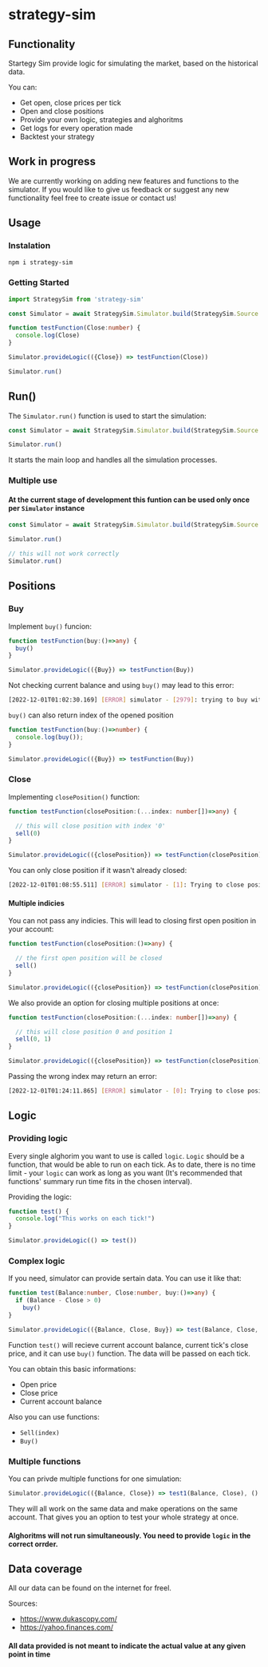 # strategy-sim


## Functionality
Startegy Sim provide logic for simulating the market, based on the historical data.

You can:
- Get open, close prices per tick
- Open and close positions
- Provide your own logic, strategies and alghoritms
- Get logs for every operation made
- Backtest your strategy

## Work in progress
We are currently working on adding new features and functions to the simulator. If you would like to give us feedback or suggest any new functionality feel free to create issue or contact us!



## Usage

### Instalation

```bash
npm i strategy-sim
```

### Getting Started
```typescript
import StrategySim from 'strategy-sim'

const Simulator = await StrategySim.Simulator.build(StrategySim.Source.MSFT_EOD)

function testFunction(Close:number) {
  console.log(Close)
}

Simulator.provideLogic(({Close}) => testFunction(Close))

Simulator.run()
```

## Run()
The `Simulator.run()` function is used to start the simulation:
```typescript
const Simulator = await StrategySim.Simulator.build(StrategySim.Source.MSFT_EOD)

Simulator.run()
```
It starts the main loop and handles all the simulation processes.

### Multiple use
#### At the current stage of development this funtion can be used only once per `Simulator` instance
```typescript
const Simulator = await StrategySim.Simulator.build(StrategySim.Source.MSFT_EOD)

Simulator.run()

// this will not work correctly
Simulator.run()
```


## Positions
### Buy
Implement `buy()` funcion:
```typescript
function testFunction(buy:()=>any) {
  buy()
}

Simulator.provideLogic(({Buy}) => testFunction(Buy))
```
Not checking current balance and using `buy()` may lead to this error:
```bash
[2022-12-01T01:02:30.169] [ERROR] simulator - [2979]: trying to buy without money //ERROR
```
`buy()` can also return index of the opened position
```typescript
function testFunction(buy:()=>number) {
  console.log(buy());
}

Simulator.provideLogic(({Buy}) => testFunction(Buy))
```

### Close
Implementing `closePosition()` function:
```typescript
function testFunction(closePosition:(...index: number[])=>any) {

  // this will close position with index '0'
  sell(0)
}

Simulator.provideLogic(({closePosition}) => testFunction(closePosition))
```
You can only close position if it wasn't already closed:
```bash
[2022-12-01T01:08:55.511] [ERROR] simulator - [1]: Trying to close position that was already closed //ERROR
```

#### Multiple indicies

You can not pass any indicies. This will lead to closing first open position in your account:
```typescript
function testFunction(closePosition:()=>any) {

  // the first open position will be closed
  sell()
}

Simulator.provideLogic(({closePosition}) => testFunction(closePosition))
```

We also provide an option for closing multiple positions at once:
```typescript
function testFunction(closePosition:(...index: number[])=>any) {

  // this will close position 0 and position 1
  sell(0, 1)
}

Simulator.provideLogic(({closePosition}) => testFunction(closePosition))
```


Passing the wrong index may return an error:
```bash
[2022-12-01T01:24:11.865] [ERROR] simulator - [0]: Trying to close position that doesn't exist! //ERROR
```
## Logic
### Providing logic
Every single alghorim you want to use is called `logic`. `Logic` should be a function, that would be able to run on each tick. As to date, there is no time limit - your `logic` can work as long as you want (It's recommended that functions' summary run time fits in the chosen interval).

Providing the logic:
```typescript
function test() {
  console.log("This works on each tick!")
}

Simulator.provideLogic(() => test())
```
### Complex logic
If you need, simulator can provide sertain data. You can use it like that:
```typescript
function test(Balance:number, Close:number, buy:()=>any) {
  if (Balance - Close > 0)
    buy()
}

Simulator.provideLogic(({Balance, Close, Buy}) => test(Balance, Close, Buy))
```
Function `test()` will recieve current account balance, current tick's close price, and it can use `buy()` function. The data will be passed on each tick.

You can obtain this basic informations:
- Open price
- Close price
- Current account balance

Also you can use functions:
- `Sell(index)`
- `Buy()`

### Multiple functions
You can privde multiple functions for one simulation:
```typescript
Simulator.provideLogic(({Balance, Close}) => test1(Balance, Close), () => test2())
```
They will all work on the same data and make operations on the same account. That gives you an option to test your whole strategy at once.
#### Alghoritms will not run simultaneously. You need to provide `logic` in the correct orrder.

## Data coverage
All our data can be found on the internet for freel.

Sources:
- https://www.dukascopy.com/
- https://yahoo.finances.com/

#### All data provided is not meant to indicate the actual value at any given point in time

